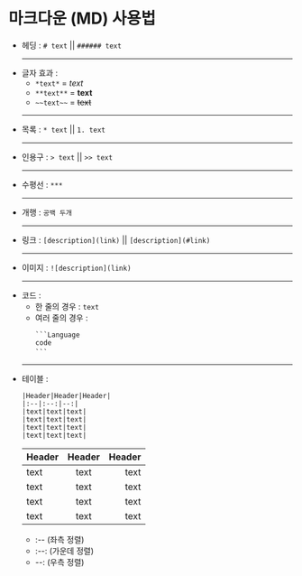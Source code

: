 # 마크다운 (MD) 사용법

* 헤딩 : `# text` || `###### text`
   ***
* 글자 효과 :
    * `*text*` = *text*  
    * `**text**` = **text**  
    * `~~text~~` = ~~text~~  
   ***
* 목록 : `* text` || `1. text`
   ***
* 인용구 : `> text` || `>> text`
   ***
* 수평선 : `***`
   ***
* 개행 : `공백 두개`
   ***
* 링크 : `[description](link)` || `[description](#link)`
   ***
* 이미지 : `![description](link)`
   ***
* 코드 :
    * 한 줄의 경우 : `text`
    * 여러 줄의 경우 :
      ```
      ```Language
      code      
      ```　
      ```
   ***
* 테이블 :
    ```
    |Header|Header|Header|
    |:--|:--:|--:|
    |text|text|text|
    |text|text|text|
    |text|text|text|
    |text|text|text|
    ```   
    |Header|Header|Header|
    |:--|:--:|--:|
    |text|text|text|
    |text|text|text|
    |text|text|text|
    |text|text|text|
    * :-- (좌측 정렬)
    * :--: (가운데 정렬)
    * --: (우측 정렬)